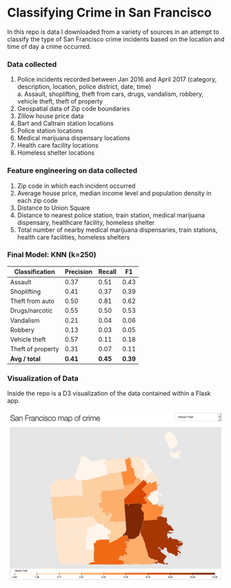 # Classifying Crime in San Francisco

In this repo is data I downloaded from a variety of sources in an attempt to classify the type of San Francisco crime incidents based on the location and time of day a crime occurred.

### Data collected 

1. Police incidents recorded between Jan 2016 and April 2017 (category, description,
location, police district, date, time)  
a. Assault, shoplifting, theft from cars, drugs, vandalism, robbery, vehicle theft, theft of
property  
2. Geospatial data of Zip code boundaries  
3. Zillow house price data  
4. Bart and Caltrain station locations  
5. Police station locations  
6. Medical marijuana dispensary locations  
7. Health care facility locations  
8. Homeless shelter locations  

### Feature engineering on data collected

1. Zip code in which each incident occurred  
2. Average house price, median income level and population density in each
zip code  
3. Distance to Union Square  
4. Distance to nearest police station, train station, medical marijuana
dispensary, healthcare facility, homeless shelter  
5. Total number of nearby medical marijuana dispensaries, train stations,
health care facilities, homeless shelters  

### Final Model: KNN (k=250)

Classification | Precision | Recall | F1
---------------|-----------|--------|---
Assault | 0.37 | 0.51 | 0.43
Shoplifting | 0.41 | 0.37 | 0.39
Theft from auto | 0.50 | 0.81 | 0.62
Drugs/narcotic | 0.55 | 0.50 | 0.53
Vandalism | 0.21 | 0.04 | 0.06
Robbery | 0.13 | 0.03 | 0.05
Vehicle theft | 0.57 | 0.11 | 0.18
Theft of property | 0.31 | 0.07 | 0.11
**Avg / total** | **0.41** | **0.45** | **0.39**

### Visualization of Data

Inside the repo is a D3 visualization of the data contained within a Flask app.

![SF Crime](d3_screenshot.png "Screenshot")
